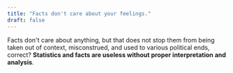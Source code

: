 ```yaml
---
title: "Facts don't care about your feelings."
draft: false
---
```


Facts don't care about anything, but that does not stop them from being taken out of context, misconstrued, and used to various political ends, correct? **Statistics and facts are useless without proper interpretation and analysis**.

